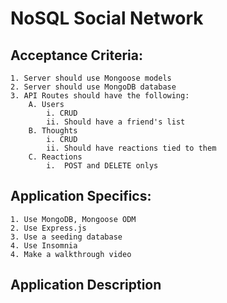 # NoSQL Social Network

## Acceptance Criteria:

    1. Server should use Mongoose models
    2. Server should use MongoDB database
    3. API Routes should have the following:
        A. Users
            i. CRUD
            ii. Should have a friend's list
        B. Thoughts
            i. CRUD
            ii. Should have reactions tied to them
        C. Reactions
            i.  POST and DELETE onlys

## Application Specifics:

    1. Use MongoDB, Mongoose ODM
    2. Use Express.js
    3. Use a seeding database
    4. Use Insomnia
    4. Make a walkthrough video

## Application Description
